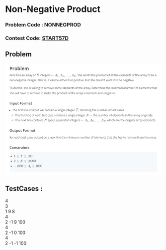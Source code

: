 # Non-Negative Product
### Problem Code : NONNEGPROD
### Contest Code: <a href="https://www.codechef.com/START57D/problems/NONNEGPROD">START57D</a>

## Problem
![Problem](problem.png)

## TestCases :
4<br>
3<br>
1 9 8<br>
4<br>
2 -1 9 100<br>
4<br>
2 -1 0 100<br>
4<br>
2 -1 -1 100